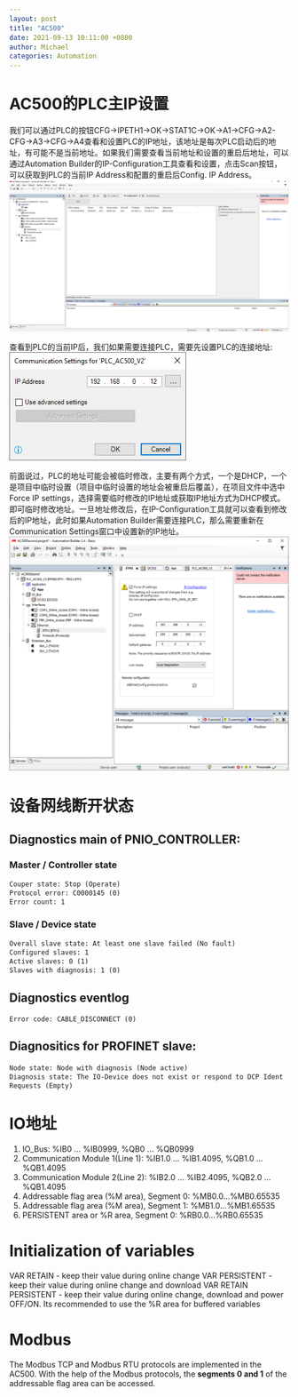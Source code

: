 ```yaml
---
layout: post
title: "AC500"
date: 2021-09-13 10:11:00 +0800
author: Michael
categories: Automation
---
```


# AC500的PLC主IP设置
我们可以通过PLC的按钮CFG->IPETH1->OK->STAT1C->OK->A1->CFG->A2-CFG->A3->CFG->A4查看和设置PLC的IP地址，该地址是每次PLC启动后的地址，有可能不是当前地址。如果我们需要查看当前地址和设置的重启后地址，可以通过Automation Builder的IP-Configuration工具查看和设置，点击Scan按钮，可以获取到PLC的当前IP Address和配置的重启后Config. IP Address。  
![日志文件夹](/assets/automation/IPConfiguration.png)   

查看到PLC的当前IP后，我们如果需要连接PLC，需要先设置PLC的连接地址:  
![日志文件夹](/assets/automation/communicationsettings.png)   

前面说过，PLC的地址可能会被临时修改，主要有两个方式，一个是DHCP，一个是项目中临时设置（项目中临时设置的地址会被重启后覆盖），在项目文件中选中Force IP settings，选择需要临时修改的IP地址或获取IP地址方式为DHCP模式。即可临时修改地址。一旦地址修改后，在IP-Configuration工具就可以查看到修改后的IP地址，此时如果Automation Builder需要连接PLC，那么需要重新在Communication Settings窗口中设置新的IP地址。  
![日志文件夹](/assets/automation/ForceIPsettings.png)   

# 设备网线断开状态
## Diagnostics main of PNIO_CONTROLLER:
### Master / Controller state
	Couper state: Stop (Operate)
	Protocol error: C0000145 (0)
	Error count: 1
### Slave / Device state
	Overall slave state: At least one slave failed (No fault)
	Configured slaves: 1
	Active slaves: 0 (1)
	Slaves with diagnosis: 1 (0)
## Diagnostics eventlog
	Error code: CABLE_DISCONNECT (0)
## Diagnositics for PROFINET slave:
	Node state: Node with diagnosis (Node active)
	Diagnosis state: The IO-Device does not exist or respond to DCP Ident Requests (Empty)

# IO地址
1. IO_Bus: %IB0 ... %IB0999, %QB0 ... %QB0999
2. Communication Module 1(Line 1): %IB1.0 ... %IB1.4095, %QB1.0 ... %QB1.4095 
3. Communication Module 2(Line 2): %IB2.0 ... %IB2.4095, %QB2.0 ... %QB1.4095 
4. Addressable flag area (%M area), Segment 0: %MB0.0...%MB0.65535
5. Addressable flag area (%M area), Segment 1: %MB1.0...%MB1.65535
6. PERSISTENT area or %R area, Segment 0: %RB0.0...%RB0.65535

# Initialization of variables
VAR RETAIN - keep their value during online change
VAR PERSISTENT - keep their value during online change and download
VAR RETAIN PERSISTENT - keep their value during online change, download and power OFF/ON.
Its recommended to use the %R area for buffered variables

# Modbus
The Modbus TCP and Modbus RTU protocols are implemented in the AC500. With the help of the Modbus protocols, the **segments 0 and 1** of the addressable flag area can be accessed.




